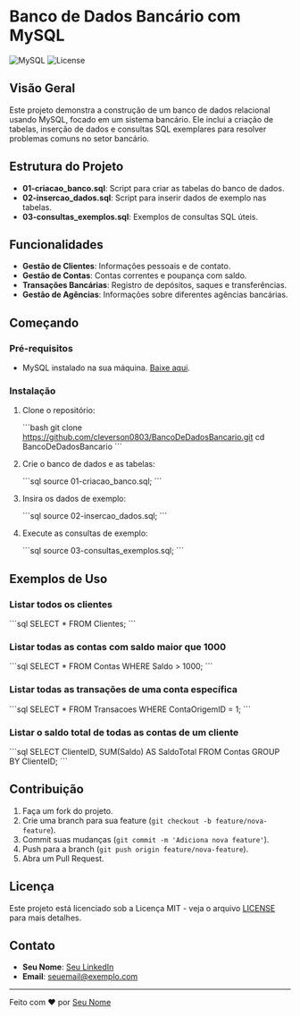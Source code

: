 
# Banco de Dados Bancário com MySQL

![MySQL](https://img.shields.io/badge/MySQL-v8.0-blue)
![License](https://img.shields.io/badge/license-MIT-green)

## Visão Geral

Este projeto demonstra a construção de um banco de dados relacional usando MySQL, focado em um sistema bancário. Ele inclui a criação de tabelas, inserção de dados e consultas SQL exemplares para resolver problemas comuns no setor bancário.

## Estrutura do Projeto

- **01-criacao_banco.sql**: Script para criar as tabelas do banco de dados.
- **02-insercao_dados.sql**: Script para inserir dados de exemplo nas tabelas.
- **03-consultas_exemplos.sql**: Exemplos de consultas SQL úteis.

## Funcionalidades

- **Gestão de Clientes**: Informações pessoais e de contato.
- **Gestão de Contas**: Contas correntes e poupança com saldo.
- **Transações Bancárias**: Registro de depósitos, saques e transferências.
- **Gestão de Agências**: Informações sobre diferentes agências bancárias.

## Começando

### Pré-requisitos

- MySQL instalado na sua máquina. [Baixe aqui](https://dev.mysql.com/downloads/installer/).

### Instalação

1. Clone o repositório:

   \```bash
   git clone https://github.com/cleverson0803/BancoDeDadosBancario.git
   cd BancoDeDadosBancario
   \```

2. Crie o banco de dados e as tabelas:

   \```sql
   source 01-criacao_banco.sql;
   \```

3. Insira os dados de exemplo:

   \```sql
   source 02-insercao_dados.sql;
   \```

4. Execute as consultas de exemplo:

   \```sql
   source 03-consultas_exemplos.sql;
   \```

## Exemplos de Uso

### Listar todos os clientes

\```sql
SELECT * FROM Clientes;
\```

### Listar todas as contas com saldo maior que 1000

\```sql
SELECT * FROM Contas WHERE Saldo > 1000;
\```

### Listar todas as transações de uma conta específica

\```sql
SELECT * FROM Transacoes WHERE ContaOrigemID = 1;
\```

### Listar o saldo total de todas as contas de um cliente

\```sql
SELECT ClienteID, SUM(Saldo) AS SaldoTotal
FROM Contas
GROUP BY ClienteID;
\```

## Contribuição

1. Faça um fork do projeto.
2. Crie uma branch para sua feature (`git checkout -b feature/nova-feature`).
3. Commit suas mudanças (`git commit -m 'Adiciona nova feature'`).
4. Push para a branch (`git push origin feature/nova-feature`).
5. Abra um Pull Request.

## Licença

Este projeto está licenciado sob a Licença MIT - veja o arquivo [LICENSE](LICENSE) para mais detalhes.

## Contato

- **Seu Nome**: [Seu LinkedIn](https://www.linkedin.com/in/seu-usuario/)
- **Email**: seuemail@exemplo.com

---

Feito com ❤️ por [Seu Nome](https://github.com/seu-usuario)
